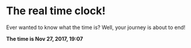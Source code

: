 # The real time clock!

Ever wanted to know what the time is? Well, your journey is about to end!

**The time is Nov 27, 2017, 19:07**